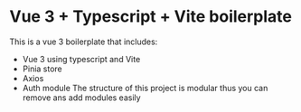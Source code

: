 # Vue 3 + Typescript + Vite boilerplate

This is a vue 3 boilerplate that includes:
- Vue 3 using typescript and Vite
- Pinia store
- Axios
- Auth module
The structure of this project is modular thus you can remove ans add modules easily
